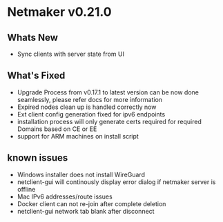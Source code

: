 
# Netmaker v0.21.0

## Whats New
- Sync clients with server state from UI

## What's Fixed
- Upgrade Process from v0.17.1 to latest version can be now done seamlessly, please refer docs for more information
- Expired nodes clean up is handled correctly now
- Ext client config generation fixed for ipv6 endpoints
- installation process will only generate certs required for required Domains based on CE or EE
- support for ARM machines on install script
     
## known issues
- Windows installer does not install WireGuard
- netclient-gui will continously display error dialog if netmaker server is offline
- Mac IPv6 addresses/route issues
- Docker client can not re-join after complete deletion
- netclient-gui network tab blank after disconnect


